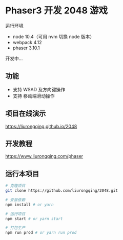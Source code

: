 # Phaser3 开发 2048 游戏
运行环境 
- node 10.4（可用 nvm 切换 node 版本）
- webpack 4.12
- phaser 3.10.1

开发中...

## 功能
- 支持 WSAD 及方向键操作
- 支持 移动端滑动操作

## 项目在线演示
https://liurongqing.github.io/2048

## 开发教程
https://www.liurongqing.com/phaser

## 运行本项目
```bash
# 克隆项目
git clone https://github.com/liurongqing/2048.git

# 安装依赖
npm install # or yarn 

# 运行项目
npm start # or yarn start

# 打包生产
npm run prod # or yarn run prod
```

